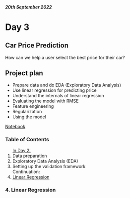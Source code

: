 #### *20th September 2022*
# Day 3


## **Car Price Prediction**
How can we help a user select the best price for their car?

## Project plan
- Prepare data and do EDA (Exploratory Data Analysis)
- Use linear regression for predicting price
- Understand the internals of linear regression
- Evaluating the model with RMSE
- Feature engineering
- Regularization
- Using the model

<a href="https://github.com/SohailaDiab/365-Days-of-AI/blob/main/Week-1/CarPricePrediction.ipynb">Notebook</a>

### Table of Contents

<ol>
  <a href="https://github.com/SohailaDiab/365-Days-of-AI/blob/main/Week-1/Day-2/Day-2.md">In Day 2:</a>
    <li>Data preparation</li>
    <li>Exploratory Data Analysis (EDA)</li>
    <li>Setting up the validation framework</li>
  Continuation:
  <li><a href="#4-linear-regression">Linear Regression</a></li>
</ol>

### 4. Linear Regression

